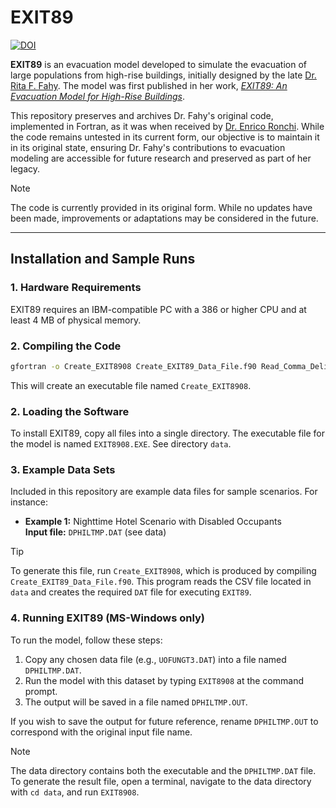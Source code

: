 # EXIT89 

[![DOI](https://zenodo.org/badge/878729635.svg)](https://doi.org/10.5281/zenodo.14014021)



**EXIT89** is an evacuation model developed to simulate the evacuation of large populations from high-rise buildings, initially designed by the late [Dr. Rita F. Fahy](https://en.wikipedia.org/wiki/Rita_Fahy). The model was first published in her work, [*EXIT89: An Evacuation Model for High-Rise Buildings*](http://www.iafss.org/publications/fss/3/815).

This repository preserves and archives Dr. Fahy's original code, implemented in Fortran, as it was when received by [Dr. Enrico Ronchi](https://orcid.org/0000-0002-2789-6359). While the code remains untested in its current form, our objective is to maintain it in its original state, ensuring Dr. Fahy's contributions to evacuation modeling are accessible for future research and preserved as part of her legacy.

> [!NOTE]
>  The code is currently provided in its original form. While no updates have been made, improvements or adaptations may be considered in the future.

---

## Installation and Sample Runs

### 1. Hardware Requirements
EXIT89 requires an IBM-compatible PC with a 386 or higher CPU and at least 4 MB of physical memory.

### 2. Compiling the Code

```bash
gfortran -o Create_EXIT8908 Create_EXIT89_Data_File.f90 Read_Comma_Delimited_File.f90 Length.f90
```

This will create an executable file named `Create_EXIT8908`.

### 2. Loading the Software
To install EXIT89, copy all files into a single directory. The executable file for the model is named `EXIT8908.EXE`. See directory `data`.

### 3. Example Data Sets
Included in this repository are example data files for sample scenarios. For instance:
- **Example 1:** Nighttime Hotel Scenario with Disabled Occupants  
  **Input file:** `DPHILTMP.DAT` (see data)

> [!TIP]
> To generate this file, run `Create_EXIT8908`, which is produced by compiling `Create_EXIT89_Data_File.f90`. 
> This program reads the CSV file located in `data` and creates the required `DAT` file for executing `EXIT89`.

### 4. Running EXIT89 (MS-Windows only)
To run the model, follow these steps:
1. Copy any chosen data file (e.g., `UOFUNGT3.DAT`) into a file named `DPHILTMP.DAT`.
2. Run the model with this dataset by typing `EXIT8908` at the command prompt.
3. The output will be saved in a file named `DPHILTMP.OUT`.

If you wish to save the output for future reference, rename `DPHILTMP.OUT` to correspond with the original input file name.

> [!NOTE] 
> The data directory contains both the executable and the `DPHILTMP.DAT` file. 
> To generate the result file, open a terminal, navigate to the data directory with `cd data`, and run `EXIT8908`.
